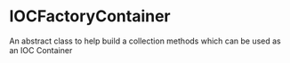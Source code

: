 IOCFactoryContainer
===================

An abstract class to help build a collection methods which can be used as an IOC Container
